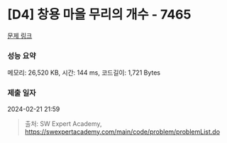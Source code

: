 # [D4] 창용 마을 무리의 개수 - 7465 

[문제 링크](https://swexpertacademy.com/main/code/problem/problemDetail.do?contestProbId=AWngfZVa9XwDFAQU) 

### 성능 요약

메모리: 26,520 KB, 시간: 144 ms, 코드길이: 1,721 Bytes

### 제출 일자

2024-02-21 21:59



> 출처: SW Expert Academy, https://swexpertacademy.com/main/code/problem/problemList.do